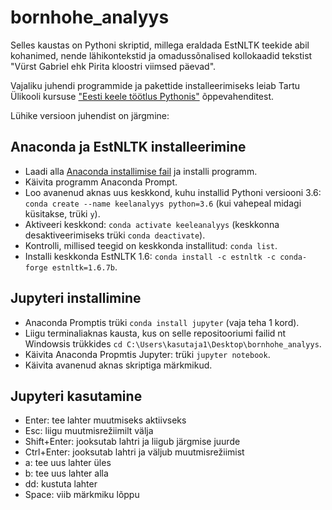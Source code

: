 # bornhohe_analyys

Selles kaustas on Pythoni skriptid, millega eraldada EstNLTK teekide abil kohanimed, nende lähikontekstid ja omadussõnalised kollokaadid tekstist "Vürst Gabriel ehk Pirita kloostri viimsed päevad".

Vajaliku juhendi programmide ja pakettide installeerimiseks leiab Tartu Ülikooli kursuse ["Eesti keele töötlus Pythonis"](https://github.com/d009/EstNLP) õppevahenditest.

Lühike versioon juhendist on järgmine:

## Anaconda ja EstNLTK installeerimine
- Laadi alla [Anaconda installimise fail](https://www.anaconda.com/products/individual) ja installi programm.
- Käivita programm Anaconda Prompt.
- Loo avanenud aknas uus keskkond, kuhu installid Pythoni versiooni 3.6: `conda create --name keelanalyys python=3.6` (kui vahepeal midagi küsitakse, trüki `y`).
- Aktiveeri keskkond: `conda activate keeleanalyys` (keskkonna desaktiveerimiseks trüki `conda deactivate`).  
- Kontrolli, millised teegid on keskkonda installitud: `conda list`.  
- Installi keskkonda EstNLTK 1.6: `conda install -c estnltk -c conda-forge estnltk=1.6.7b`.  

## Jupyteri installimine
- Anaconda Promptis trüki `conda install jupyter` (vaja teha 1 kord).  
- Liigu terminaliaknas kausta, kus on selle repositooriumi failid nt Windowsis trükkides `cd C:\Users\kasutaja1\Desktop\bornhohe_analyys`.
- Käivita Anaconda Propmtis Jupyter: trüki `jupyter notebook`. 
- Käivita avanenud aknas skriptiga märkmikud.  

## Jupyteri kasutamine
- Enter: tee lahter muutmiseks aktiivseks
- Esc: liigu muutmisrežiimilt välja
- Shift+Enter: jooksutab lahtri ja liigub järgmise juurde
- Ctrl+Enter: jooksutab lahtri ja väljub muutmisrežiimist
- a: tee uus lahter üles
- b: tee uus lahter alla
- dd: kustuta lahter
- Space: viib märkmiku lõppu
